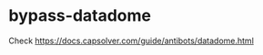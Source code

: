 # bypass-datadome
Check https://docs.capsolver.com/guide/antibots/datadome.html
                                                                   